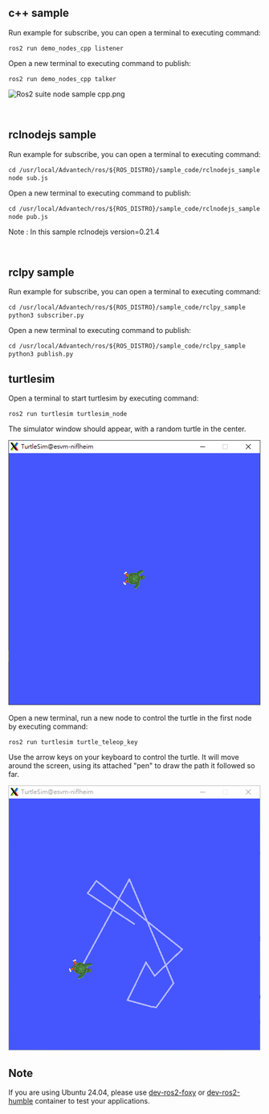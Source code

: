 ## c++ sample

Run example for subscribe, you can open a terminal to executing command:

    ros2 run demo_nodes_cpp listener

Open a new terminal to executing command to publish:

    ros2 run demo_nodes_cpp talker

![Ros2 suite node sample
cpp.png](../img/Ros2_suite_node_sample_cpp.png "Ros2 suite node sample cpp.png")

 

## rclnodejs sample

Run example for subscribe, you can open a terminal to executing command:

    cd /usr/local/Advantech/ros/${ROS_DISTRO}/sample_code/rclnodejs_sample
    node sub.js

Open a new terminal to executing command to publish:

    cd /usr/local/Advantech/ros/${ROS_DISTRO}/sample_code/rclnodejs_sample
    node pub.js

Note : In this sample rclnodejs
version=0.21.4

 

## rclpy sample

Run example for subscribe, you can open a terminal to executing command:

    cd /usr/local/Advantech/ros/${ROS_DISTRO}/sample_code/rclpy_sample
    python3 subscriber.py

Open a new terminal to executing command to publish:

    cd /usr/local/Advantech/ros/${ROS_DISTRO}/sample_code/rclpy_sample
    python3 publish.py

## turtlesim

Open a terminal to start turtlesim by executing command:

    ros2 run turtlesim turtlesim_node

The simulator window should appear, with a random turtle in the center.

![RTENOTITLE](../img/Ros2_suite_turtlesim_node.png "RTENOTITLE")

Open a new terminal, run a new node to control the turtle in the first
node by executing command:

    ros2 run turtlesim turtle_teleop_key

Use the arrow keys on your keyboard to control the turtle. It will move
around the screen, using its attached "pen" to draw the path it followed
so far.

![](../img/Ros2_suite_turtlesim_teleop_key.png "Ros2_suite_turtlesim_teleop_key.png")

## Note

If you are using Ubuntu 24.04, please use
[dev-ros2-foxy](Advantech_Robotic_Suite/Container/Develop_ROS_Container "wikilink")
or
[dev-ros2-humble](Advantech_Robotic_Suite/Container/Develop_ROS_Container "wikilink")
container to test your applications.
